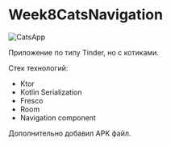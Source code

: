 # Week8CatsNavigation
![CatsApp](https://user-images.githubusercontent.com/100588670/178143199-a5375df7-bf14-48f4-8bda-e0fcb8582a64.png)

Приложение по типу Tinder, но с котиками.

Стек технологий:
  - Ktor
  - Kotlin Serialization
  - Fresco
  - Room
  - Navigation component
 
Дополнительно добавил APK файл.
